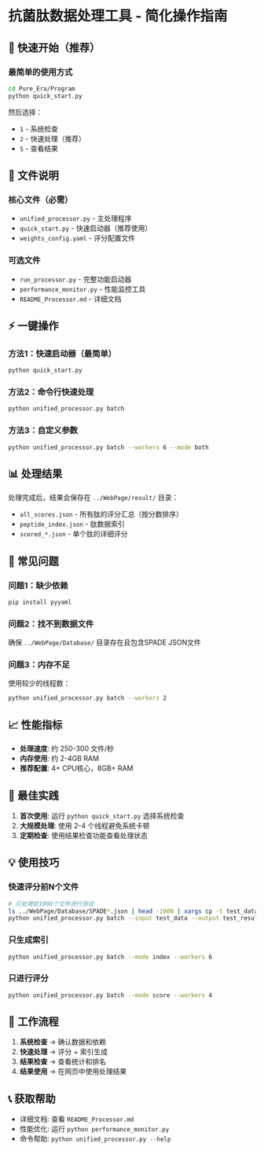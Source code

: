 # 抗菌肽数据处理工具 - 简化操作指南

## 🚀 快速开始（推荐）

### 最简单的使用方式
```bash
cd Pure_Era/Program
python quick_start.py
```

然后选择：
- `1` - 系统检查
- `2` - 快速处理（推荐）
- `5` - 查看结果

## 📁 文件说明

### 核心文件（必需）
- `unified_processor.py` - 主处理程序
- `quick_start.py` - 快速启动器（推荐使用）
- `weights_config.yaml` - 评分配置文件

### 可选文件
- `run_processor.py` - 完整功能启动器
- `performance_monitor.py` - 性能监控工具
- `README_Processor.md` - 详细文档

## ⚡ 一键操作

### 方法1：快速启动器（最简单）
```bash
python quick_start.py
```

### 方法2：命令行快速处理
```bash
python unified_processor.py batch
```

### 方法3：自定义参数
```bash
python unified_processor.py batch --workers 6 --mode both
```

## 📊 处理结果

处理完成后，结果会保存在 `../WebPage/result/` 目录：
- `all_scores.json` - 所有肽的评分汇总（按分数排序）
- `peptide_index.json` - 肽数据索引
- `scored_*.json` - 单个肽的详细评分

## 🔧 常见问题

### 问题1：缺少依赖
```bash
pip install pyyaml
```

### 问题2：找不到数据文件
确保 `../WebPage/Database/` 目录存在且包含SPADE JSON文件

### 问题3：内存不足
使用较少的线程数：
```bash
python unified_processor.py batch --workers 2
```

## 📈 性能指标

- **处理速度**: 约 250-300 文件/秒
- **内存使用**: 约 2-4GB RAM
- **推荐配置**: 4+ CPU核心，8GB+ RAM

## 🎯 最佳实践

1. **首次使用**: 运行 `python quick_start.py` 选择系统检查
2. **大规模处理**: 使用 2-4 个线程避免系统卡顿
3. **定期检查**: 使用结果检查功能查看处理状态

## 💡 使用技巧

### 快速评分前N个文件
```bash
# 只处理前1000个文件进行测试
ls ../WebPage/Database/SPADE*.json | head -1000 | xargs cp -t test_data/
python unified_processor.py batch --input test_data --output test_result
```

### 只生成索引
```bash
python unified_processor.py batch --mode index --workers 6
```

### 只进行评分
```bash
python unified_processor.py batch --mode score --workers 4
```

## 🔄 工作流程

1. **系统检查** → 确认数据和依赖
2. **快速处理** → 评分 + 索引生成
3. **结果检查** → 查看统计和排名
4. **结果使用** → 在网页中使用处理结果

## 📞 获取帮助

- 详细文档: 查看 `README_Processor.md`
- 性能优化: 运行 `python performance_monitor.py`
- 命令帮助: `python unified_processor.py --help` 